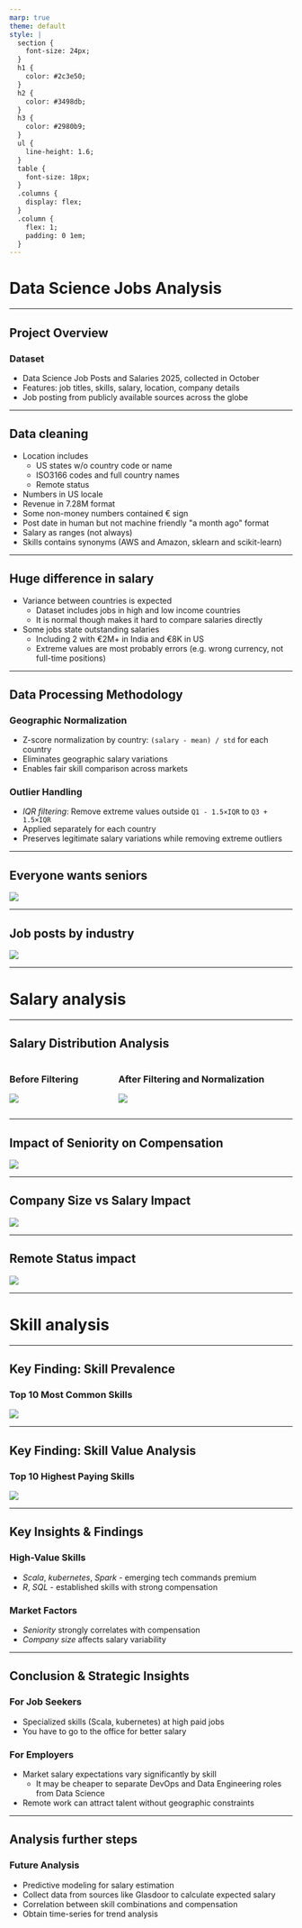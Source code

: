 ```yaml
---
marp: true
theme: default
style: |
  section {
    font-size: 24px;
  }
  h1 {
    color: #2c3e50;
  }
  h2 {
    color: #3498db;
  }
  h3 {
    color: #2980b9;
  }
  ul {
    line-height: 1.6;
  }
  table {
    font-size: 18px;
  }
  .columns {
    display: flex;
  }
  .column {
    flex: 1;
    padding: 0 1em;
  }
---
```


# Data Science Jobs Analysis

---

## Project Overview

### Dataset
- Data Science Job Posts and Salaries 2025, collected in October
- Features: job titles, skills, salary, location, company details
- Job posting from publicly available sources across the globe

---

## Data cleaning

- Location includes
  - US states w/o country code or name
  - ISO3166 codes and full country names
  - Remote status
- Numbers in US locale
- Revenue in 7.28M format
- Some non-money numbers contained € sign
- Post date in human but not machine friendly "a month ago" format
- Salary as ranges (not always)
- Skills contains synonyms (AWS and Amazon, sklearn and scikit-learn)

---

## Huge difference in salary

- Variance between countries is expected
  - Dataset includes jobs in high and low income countries
  - It is normal though makes it hard to compare salaries directly
- Some jobs state outstanding salaries
  - Including 2 with €2M+ in India and €8K in US
  - Extreme values are most probably errors (e.g. wrong currency, not full-time positions)

---

## Data Processing Methodology

### Geographic Normalization
- Z-score normalization by country: `(salary - mean) / std` for each country
- Eliminates geographic salary variations
- Enables fair skill comparison across markets

### Outlier Handling
- *IQR filtering*: Remove extreme values outside `Q1 - 1.5×IQR` to `Q3 + 1.5×IQR`
- Applied separately for each country
- Preserves legitimate salary variations while removing extreme outliers

---

## Everyone wants seniors

![](./job_postings_by_seniority.png)

---

## Job posts by industry

![](./job_postings_by_industry.png)

---

# Salary analysis

---

## Salary Distribution Analysis

<div class="columns">
<div class="column">

### Before Filtering
![](./salary_dist_before.png)

</div>
<div class="column">

### After Filtering and Normalization
![](./salary_dist_after.png)

</div>
</div>

---

## Impact of Seniority on Compensation

![](./salary_by_seniority.png)

---

## Company Size vs Salary Impact

![](./salary_by_company_size.png)

---

## Remote Status impact

![](./remote_vs_onsite_salary.png)

---

# Skill analysis

---

## Key Finding: Skill Prevalence

### Top 10 Most Common Skills

![](./top_10_most_common_skills.png)

---

## Key Finding: Skill Value Analysis

### Top 10 Highest Paying Skills
![](./top_10_highest_paying_skills.png)

---

## Key Insights & Findings

### High-Value Skills
- *Scala*, *kubernetes*, *Spark* - emerging tech commands premium
- *R*, *SQL* - established skills with strong compensation

### Market Factors
- *Seniority* strongly correlates with compensation
- *Company size* affects salary variability

---

## Conclusion & Strategic Insights

### For Job Seekers
- Specialized skills (Scala, kubernetes) at high paid jobs
- You have to go to the office for better salary

### For Employers
- Market salary expectations vary significantly by skill
  - It may be cheaper to separate DevOps and Data Engineering roles from Data Science
- Remote work can attract talent without geographic constraints

---
## Analysis further steps

### Future Analysis
- Predictive modeling for salary estimation
- Collect data from sources like Glasdoor to calculate expected salary
- Correlation between skill combinations and compensation
- Obtain time-series for trend analysis
